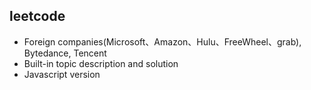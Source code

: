 ## leetcode
- Foreign companies(Microsoft、Amazon、Hulu、FreeWheel、grab), Bytedance, Tencent
- Built-in topic description and solution
- Javascript version